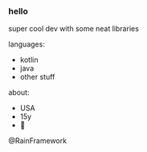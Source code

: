 ### hello
super cool dev with some neat libraries

languages:
 - kotlin
 - java
 - other stuff

about:
 - USA
 - 15y
 - 🦀

 @RainFramework

<!--
**DeoTimeTheGithubUser/DeoTimeTheGithubUser** is a ✨ _special_ ✨ repository because its `README.md` (this file) appears on your GitHub profile.

Here are some ideas to get you started:

- 🔭 I’m currently working on ...
- 🌱 I’m currently learning ...
- 👯 I’m looking to collaborate on ...
- 🤔 I’m looking for help with ...
- 💬 Ask me about ...
- 📫 How to reach me: ...
- 😄 Pronouns: ...
- ⚡ Fun fact: ...
-->
